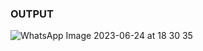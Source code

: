 ### **OUTPUT**


![WhatsApp Image 2023-06-24 at 18 30 35](https://github.com/swarnima000/Github-Copilot-Hackathon/assets/48208274/dbb6b384-5fef-46e2-8f72-f3dc39cbc712)

